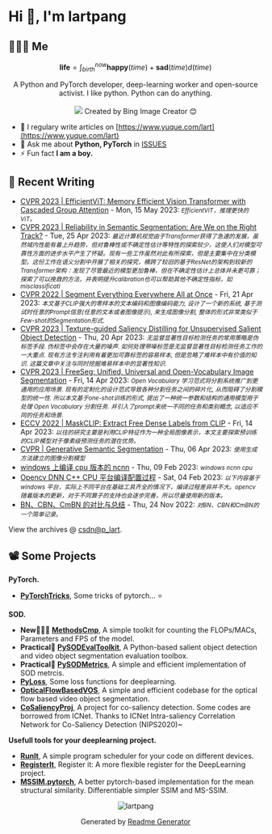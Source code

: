 # Hi 👋, I'm lartpang

## 🧑‍🤝‍🧑 Me

$$
\textbf{life} = \int_{birth}^{now} \mathbf{happy}(time) + \mathbf{sad}(time) d(time)
$$

<p align="center">
  A Python and PyTorch developer, deep-learning worker and open-source activist. I like python. Python can do anything.<br /><br />   
  <img src="https://github.com/lartpang/lartpang/assets/26847524/f040fb47-f59c-4708-aacb-7ab4e7389bc3" />  
  Created by Bing Image Creator 😊
</p>

- 📝 I regulary write articles on [https://www.yuque.com/lart](https://www.yuque.com/lart)
- 💬 Ask me about **Python, PyTorch** in [ISSUES](https://github.com/lartpang/lartpang/issues)
- ⚡ Fun fact **I am a boy.**

## 📝 Recent Writing

<!-- writing starts -->
* [CVPR 2023 | EfficientViT: Memory Efficient Vision Transformer with Cascaded Group Attention](https://blog.csdn.net/P_LarT/article/details/130687567) - Mon, 15 May 2023: <small>*EfficientViT，推理更快的ViT。*</small>
* [CVPR 2023 | Reliability in Semantic Segmentation: Are We on the Right Track?](https://blog.csdn.net/P_LarT/article/details/130368801) - Tue, 25 Apr 2023: <small>*最近计算机视觉由于Transformer获得了急速的发展，虽然域内性能有着上升趋势，但对鲁棒性或不确定性估计等特性的探索较少，这使人们对模型可靠性方面的进步水平产生了怀疑。现有一些工作虽然对此有所探索，但是主要集中在分类模型。这份工作在语义分割中开展了相关的探究，横跨了较旧的基于ResNet的架构到较新的Transformer架构：发现了尽管最近的模型更加鲁棒，但在不确定性估计上总体并未更可靠；探索了可以挽救的方法，并表明提升calibration也可以帮助其他不确定性指标，如misclassificati*</small>
* [CVPR 2022 | Segment Everything Everywhere All at Once](https://blog.csdn.net/P_LarT/article/details/130298712) - Fri, 21 Apr 2023: <small>*本文基于CLIP强大的零样本的文本编码和图像编码能力, 设计了一个新的系统, 基于测试时任意的Prompt信息(任意的文本或者图像提示), 来生成图像分割, 整体的形式非常类似于Few-shot的Segmentation形式.*</small>
* [CVPR 2023 | Texture-guided Saliency Distilling for Unsupervised Salient Object Detection](https://blog.csdn.net/P_LarT/article/details/130269082) - Thu, 20 Apr 2023: <small>*无监督显著性目标检测任务的常用策略是伪标签手段. 伪标签中会存在大量的噪声. 如何处理带噪标签是无监督显著性目标检测任务工作的一大重点. 现有方法专注利用有着更加可靠标签的容易样本, 但是忽略了难样本中有价值的知识. 这篇文章中关注与同时挖掘难易样本中的显著性知识.*</small>
* [CVPR 2023 | FreeSeg: Unified, Universal and Open-Vocabulary Image Segmentation](https://blog.csdn.net/P_LarT/article/details/130158346) - Fri, 14 Apr 2023: <small>*Open Vocabulary 学习范式将分割系统推广到更通用的应用场景. 现有的定制化的设计范式导致各种分割任务之间的碎片化, 从而阻碍了分割模型的统一性.
所以本文基于one-shot训练的形式, 提出了一种统一参数和结构的通用模型用于处理 Open Vocabulary 分割任务.
并引入了prompt来统一不同的任务和类别概念, 以适应不同的任务和场景.*</small>
* [ECCV 2022 | MaskCLIP: Extract Free Dense Labels from CLIP](https://blog.csdn.net/P_LarT/article/details/130157634) - Fri, 14 Apr 2023: <small>*以往的研究主要是利用CLIP特征作为一种全局图像表示，本文主要探索预训练的CLIP模型对于像素级预测任务的潜在优势。*</small>
* [CVPR | Generative Semantic Segmentation](https://blog.csdn.net/P_LarT/article/details/129988887) - Thu, 06 Apr 2023: <small>*使用生成方法建立的图像分割模型*</small>
* [windows 上编译 cpu 版本的 ncnn](https://blog.csdn.net/P_LarT/article/details/128956760) - Thu, 09 Feb 2023: <small>*windows ncnn cpu*</small>
* [Opencv DNN C++ CPU 平台编译配置过程](https://blog.csdn.net/P_LarT/article/details/128882415) - Sat, 04 Feb 2023: <small>*以下内容基于 windows 平台，实际上不同平台在基础工具齐全的情况下，编译过程差异并不大。opencv 随着版本的更新，对于不同算子的支持也会逐步完善，所以尽量使用新的版本。*</small>
* [BN、CBN、CmBN 的对比与总结](https://blog.csdn.net/P_LarT/article/details/128026229) - Thu, 24 Nov 2022: <small>*对BN、CBN和CmBN的一个简单记录。*</small>
<!-- writing ends -->

View the archives @ [csdn@p_lart](https://blog.csdn.net/p_lart).

## 📽️ Some Projects

**PyTorch.**
* [**PyTorchTricks**](https://github.com/lartpang/PyTorchTricks), Some tricks of pytorch… :star:

**SOD.**
* **New:rocket::rocket::rocket:** [**MethodsCmp**](https://github.com/lartpang/MethodsCmp), A simple toolkit for counting the FLOPs/MACs, Parameters and FPS of the model.
* **Practical:wrench:** [**PySODEvalToolkit**](https://github.com/lartpang/PySODEvalToolkit), A Python-based salient object detection and video object segmentation evaluation toolbox.
* **Practical:wrench:** [**PySODMetrics**](https://github.com/lartpang/PySODMetrics), A simple and efficient implementation of SOD metrcis.
* [**PyLoss**](https://github.com/lartpang/PyLoss), Some loss functions for deeplearning.
* [**OpticalFlowBasedVOS**](https://github.com/lartpang/OpticalFlowBasedVOS), A simple and efficient codebase for the optical flow based video object segmentation.
* [**CoSaliencyProj**](https://github.com/lartpang/CoSaliencyProj), A project for co-saliency detection. Some codes are borrowed from ICNet. Thanks to ICNet Intra-saliency Correlation Network for Co-Saliency Detection (NIPS2020)~

**Usefull tools for your deeplearning project.**
* [**RunIt**](https://github.com/lartpang/RunIt), A simple program scheduler for your code on different devices.
* [**RegisterIt**](https://github.com/lartpang/RegisterIt), Register it: A more flexible register for the DeepLearning project.
* [**MSSIM.pytorch**](https://github.com/lartpang/MSSIM.pytorch), A better pytorch-based implementation for the mean structural similarity. Differentiable simpler SSIM and MS-SSIM.

<p align="center"><img src="https://komarev.com/ghpvc/?username=lartpang" alt="lartpang" /></p>
<p align="center">Generated by <a href="https://rahuldkjain.github.io/gh-profile-readme-generator/" alt="generator">Readme Generator</a></p>
